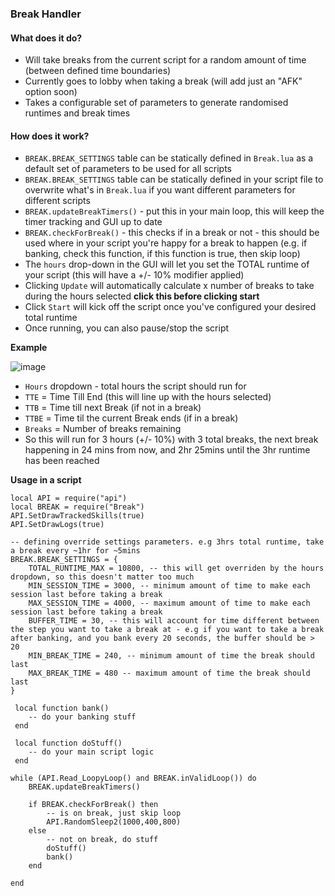 ### Break Handler

#### What does it do?
* Will take breaks from the current script for a random amount of time (between defined time boundaries)
* Currently goes to lobby when taking a break (will add just an "AFK" option soon)
* Takes a configurable set of parameters to generate randomised runtimes and break times

#### How does it work?
* `BREAK.BREAK_SETTINGS` table can be statically defined in `Break.lua` as a default set of parameters to be used for all scripts
* `BREAK.BREAK_SETTINGS` table can be statically defined in your script file to overwrite what's in `Break.lua` if you want different parameters for different scripts
* `BREAK.updateBreakTimers()` - put this in your main loop, this will keep the timer tracking and GUI up to date
* `BREAK.checkForBreak()` - this checks if in a break or not - this should be used where in your script you're happy for a break to happen (e.g. if banking, check this function, if this function is true, then skip loop)
* The `hours` drop-down in the GUI will let you set the TOTAL runtime of your script (this will have a +/- 10% modifier applied)
* Clicking `Update` will automatically calculate x number of breaks to take during the hours selected **click this before clicking start**
* Click `Start` will kick off the script once you've configured your desired total runtime
* Once running, you can also pause/stop the script

**Example**

![image](https://github.com/thewrayman/ME_Scripts/assets/9122631/10defa67-43dc-46fe-abd3-b446b40a17fa)
* `Hours` dropdown - total hours the script should run for
* `TTE` = Time Till End (this will line up with the hours selected)
* `TTB` = Time till next Break (if not in a break)
* `TTBE` = Time til the current Break ends (if in a break)
* `Breaks` = Number of breaks remaining
* So this will run for 3 hours (+/- 10%) with 3 total breaks, the next break happening in 24 mins from now, and 2hr 25mins until the 3hr runtime has been reached

**Usage in a script**
```
local API = require("api")
local BREAK = require("Break")
API.SetDrawTrackedSkills(true)
API.SetDrawLogs(true)

-- defining override settings parameters. e.g 3hrs total runtime, take a break every ~1hr for ~5mins
BREAK.BREAK_SETTINGS = {
    TOTAL_RUNTIME_MAX = 10800, -- this will get overriden by the hours dropdown, so this doesn't matter too much
    MIN_SESSION_TIME = 3000, -- minimum amount of time to make each session last before taking a break
    MAX_SESSION_TIME = 4000, -- maximum amount of time to make each session last before taking a break
    BUFFER_TIME = 30, -- this will account for time different between the step you want to take a break at - e.g if you want to take a break after banking, and you bank every 20 seconds, the buffer should be > 20
    MIN_BREAK_TIME = 240, -- minimum amount of time the break should last
    MAX_BREAK_TIME = 480 -- maximum amount of time the break should last
}

 local function bank()
    -- do your banking stuff
 end

 local function doStuff()
    -- do your main script logic
 end

while (API.Read_LoopyLoop() and BREAK.inValidLoop()) do
    BREAK.updateBreakTimers()
    
    if BREAK.checkForBreak() then
        -- is on break, just skip loop
        API.RandomSleep2(1000,400,800)
    else
        -- not on break, do stuff
        doStuff()
        bank()
    end
    
end
```
